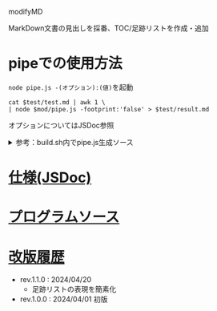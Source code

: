 <style>
/*::$lib/CSS/1.3.0/core.css::*/
</style>

<p class="title"><a name="top">modifyMD</a></p>

MarkDown文書の見出しを採番、TOC/足跡リストを作成・追加

# pipeでの使用方法

`node pipe.js -(オプション):(値)`を起動

```
cat $test/test.md | awk 1 \
| node $mod/pipe.js -footprint:'false' > $test/result.md
```

オプションについてはJSDoc参照

<details><summary>参考：build.sh内でpipe.js生成ソース</summary>

```
# 2.1 pipe処理部分の記述
cat << EOS > $mod/pipe.js
process.stdin.resume();
process.stdin.setEncoding('utf8');

var lines = []; ; //標準入力から受け取ったデータを格納する配列
var reader = require('readline').createInterface({　//readlineという機能を用いて標準入力からデータを受け取る
  input: process.stdin,
  output: process.stdout
});
reader.on('line', line => lines.push(line));
reader.on('close', () => {
  console.log(modifyMD(lines.join('\n'),analyzeArg().opt));
});
EOS
# 2.2 modifyMD(core.js)
cat $mod/core.js | awk 1 \
| $esed -x:" *console.log.+\n" -s:"" >> $mod/pipe.js
# 2.3 その他ライブラリ
cat $lib/analyzeArg/1.1.0/core.js | awk 1 \
| $esed -x:" *console.log.+\n" -s:"" >> $mod/pipe.js
cat $lib/stringify/1.1.1/core.js | awk 1 >> $mod/pipe.js
cat $lib/whichType/1.0.1/core.js | awk 1 \
| $esed -x:" *console.log.+\n" -s:"" >> $mod/pipe.js
```

</details>

# <a name="jsdoc" href="#top">仕様(JSDoc)</a>

<!--::$tmp/JSDoc.md::-->

# <a name="source" href="#top">プログラムソース</a>

<!-- タイトル(第一レベル)が存在しない場合、ラベルをタイトルとして設定 -->
<!--::$tmp/source.md::-->

# <a name="revision_history" href="#top">改版履歴</a>

- rev.1.1.0 : 2024/04/20
  - 足跡リストの表現を簡素化
- rev.1.0.0 : 2024/04/01 初版

